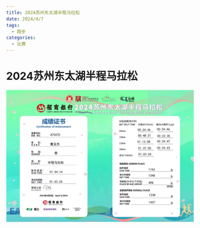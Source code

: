 ```yaml
---
title: 2024苏州东太湖半程马拉松
date: 2024/4/7
tags:
  - 跑步
categories:
  - 比赛
---
```


# 2024苏州东太湖半程马拉松

<img src="../img/15.jpg"/>
